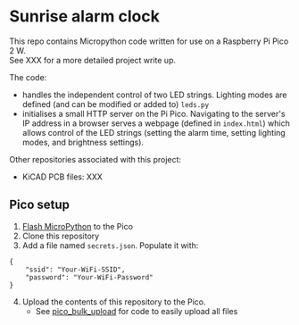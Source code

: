 # Sunrise alarm clock

This repo contains Micropython code written for use on a Raspberry Pi Pico 2 W.\
See XXX for a more detailed project write up.

The code:
- handles the independent control of two LED strings. Lighting modes are defined (and can be modified or added to) `leds.py`
- initialises a small HTTP server on the Pi Pico. Navigating to the server's IP address in a browser serves a webpage (defined in `index.html`) which allows control of the LED strings (setting the alarm time, setting lighting modes, and brightness settings).

Other repositories associated with this project:
- KiCAD PCB files: XXX

## Pico setup

1. [Flash MicroPython](https://micropython.org/download/RPI_PICO2_W/) to the Pico
2. Clone this repository
3. Add a file named `secrets.json`. Populate it with:
```
{
    "ssid": "Your-WiFi-SSID",
    "password": "Your-WiFi-Password"
}
```
4. Upload the contents of this repository to the Pico.
   * See [pico_bulk_upload](https://github.com/elisjackson/pico_bulk_upload) for code to easily upload all files
